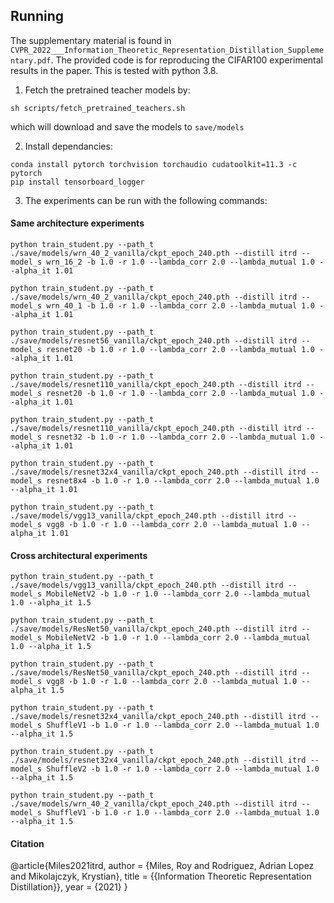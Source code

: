 ## Running

The supplementary material is found in `CVPR_2022___Information_Theoretic_Representation_Distillation_Supplementary.pdf`.
The provided code is for reproducing the CIFAR100 experimental results in the paper. This is tested with python 3.8.

1. Fetch the pretrained teacher models by:

```
sh scripts/fetch_pretrained_teachers.sh
```
which will download and save the models to `save/models`

2. Install dependancies:
```
conda install pytorch torchvision torchaudio cudatoolkit=11.3 -c pytorch
pip install tensorboard_logger
```


3. The experiments can be run with the following commands:

#### Same architecture experiments
    python train_student.py --path_t ./save/models/wrn_40_2_vanilla/ckpt_epoch_240.pth --distill itrd --model_s wrn_16_2 -b 1.0 -r 1.0 --lambda_corr 2.0 --lambda_mutual 1.0 --alpha_it 1.01
    
    python train_student.py --path_t ./save/models/wrn_40_2_vanilla/ckpt_epoch_240.pth --distill itrd --model_s wrn_40_1 -b 1.0 -r 1.0 --lambda_corr 2.0 --lambda_mutual 1.0 --alpha_it 1.01
    ​
    python train_student.py --path_t ./save/models/resnet56_vanilla/ckpt_epoch_240.pth --distill itrd --model_s resnet20 -b 1.0 -r 1.0 --lambda_corr 2.0 --lambda_mutual 1.0 --alpha_it 1.01
    ​
    python train_student.py --path_t ./save/models/resnet110_vanilla/ckpt_epoch_240.pth --distill itrd --model_s resnet20 -b 1.0 -r 1.0 --lambda_corr 2.0 --lambda_mutual 1.0 --alpha_it 1.01
    ​
    python train_student.py --path_t ./save/models/resnet110_vanilla/ckpt_epoch_240.pth --distill itrd --model_s resnet32 -b 1.0 -r 1.0 --lambda_corr 2.0 --lambda_mutual 1.0 --alpha_it 1.01
    ​
    python train_student.py --path_t ./save/models/resnet32x4_vanilla/ckpt_epoch_240.pth --distill itrd --model_s resnet8x4 -b 1.0 -r 1.0 --lambda_corr 2.0 --lambda_mutual 1.0 --alpha_it 1.01
    ​
    python train_student.py --path_t ./save/models/vgg13_vanilla/ckpt_epoch_240.pth --distill itrd --model_s vgg8 -b 1.0 -r 1.0 --lambda_corr 2.0 --lambda_mutual 1.0 --alpha_it 1.01

#### Cross architectural experiments
    python train_student.py --path_t ./save/models/vgg13_vanilla/ckpt_epoch_240.pth --distill itrd --model_s MobileNetV2 -b 1.0 -r 1.0 --lambda_corr 2.0 --lambda_mutual 1.0 --alpha_it 1.5
    ​
    python train_student.py --path_t ./save/models/ResNet50_vanilla/ckpt_epoch_240.pth --distill itrd --model_s MobileNetV2 -b 1.0 -r 1.0 --lambda_corr 2.0 --lambda_mutual 1.0 --alpha_it 1.5
    ​
    python train_student.py --path_t ./save/models/ResNet50_vanilla/ckpt_epoch_240.pth --distill itrd --model_s vgg8 -b 1.0 -r 1.0 --lambda_corr 2.0 --lambda_mutual 1.0 --alpha_it 1.5
    ​
    python train_student.py --path_t ./save/models/resnet32x4_vanilla/ckpt_epoch_240.pth --distill itrd --model_s ShuffleV1 -b 1.0 -r 1.0 --lambda_corr 2.0 --lambda_mutual 1.0 --alpha_it 1.5
    ​
    python train_student.py --path_t ./save/models/resnet32x4_vanilla/ckpt_epoch_240.pth --distill itrd --model_s ShuffleV2 -b 1.0 -r 1.0 --lambda_corr 2.0 --lambda_mutual 1.0 --alpha_it 1.5
    ​
    python train_student.py --path_t ./save/models/wrn_40_2_vanilla/ckpt_epoch_240.pth --distill itrd --model_s ShuffleV1 -b 1.0 -r 1.0 --lambda_corr 2.0 --lambda_mutual 1.0  --alpha_it 1.5


#### Citation
@article{Miles2021itrd,
author = {Miles, Roy and Rodriguez, Adrian Lopez and Mikolajczyk, Krystian},
title = {{Information Theoretic Representation Distillation}},
year = {2021}
}
